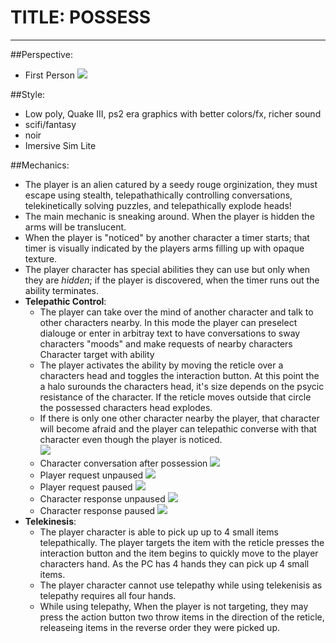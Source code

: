 # TITLE: POSSESS
***
##Perspective:
* First Person
![](_documentation/concept_art/general_gameplay_view.png)

##Style:
* Low poly, Quake III, ps2 era graphics with better colors/fx, richer sound
* scifi/fantasy
* noir
* Imersive Sim Lite

##Mechanics:
* The player is an alien catured by a seedy rouge orginization, they must escape using stealth, telepathathically controlling conversations, telekinetically solving puzzles, and telepathically explode heads!
* The main mechanic is sneaking around. When the player is hidden the arms will be translucent.
* When the player is "noticed" by another character a timer starts; that timer is visually indicated by the players arms filling up with opaque texture.
* The player character has special abilities they can use but only when they are *hidden*; if the player is discovered, when the timer runs out the ability terminates.
* **Telepathic Control**: 
	* The player can take over the mind of another character and talk to other characters nearby. In this mode the player can preselect dialouge or enter in arbitray text to have conversations to sway characters "moods" and make requests of nearby characters
Character target with ability
	* The player activates the ability by moving the reticle over a characters head and toggles the interaction button. At this point the a halo surounds the characters head, it's size depends on the psycic resistance of the character. If the reticle moves outside that circle the possessed characters head explodes.
	* If there is only one other character nearby the player, that character will become afraid and the player can telepathic converse with that character even though the player is noticed.	
	![](/_documentation/concept_art/character_target_with_ability.png) 
	* Character conversation after possession
	![](/_documentation/concept_art/character_conversation_after_possession.png) 
	* Player request unpaused
	![](/_documentation/concept_art/player_request_unpaused.png) 
	* Player request paused
	![](/_documentation/concept_art/player_request_paused.png) 
	* Character response unpaused
	![](/_documentation/concept_art/Character_coversation_unpaused.png) 
	* Character response paused
	![](/_documentation/concept_art/character_conversation_paused.png) 
* **Telekinesis**:
	* The player character is able to pick up up to 4 small items telepathically. The player targets the item with the reticle presses the interaction button and the item begins to quickly move to the player characters hand. As the PC has 4 hands they can pick up 4 small items. 
	* The player character cannot use telepathy while using telekenisis as telepathy requires all four hands. 
	* While using telepathy, When the player is not targeting, they may press the action button two throw items in the direction of the reticle, releaseing items in the reverse order they were picked up. 

